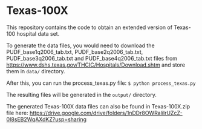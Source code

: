# Texas-100X
This repository contains the code to obtain an extended version of Texas-100 hospital data set.

To generate the data files, you would need to download the PUDF_base1q2006_tab.txt, PUDF_base2q2006_tab.txt, PUDF_base3q2006_tab.txt and PUDF_base4q2006_tab.txt files from https://www.dshs.texas.gov/THCIC/Hospitals/Download.shtm and store them in `data/` directory.

After this, you can run the process_texas.py file:
`$ python process_texas.py`

The resulting files will be generated in the `output/` directory.

The generated Texas-100X data files can also be found in Texas-100X.zip file here: https://drive.google.com/drive/folders/1nDDr8OWRaliIrUZcZ-0I8sEB2WqAXdKZ?usp=sharing
